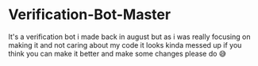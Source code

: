 # Verification-Bot-Master
It's a verification bot i made back in august but as i was really focusing on making it and not caring about my code it looks kinda messed up if you think you can make it better and make some changes please do :sweat_smile:
